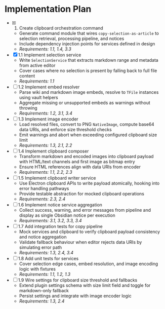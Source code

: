 # Implementation Plan

- [x] 1. Create clipboard orchestration command
  - Generate command module that wires `copy-selection-as-article` to selection retrieval, processing pipeline, and notices
  - Include dependency injection points for services defined in design
  - _Requirements: 1.1, 1.4, 3.3_
- [x] 1.1 Implement selection service
  - Write `SelectionService` that extracts markdown range and metadata from active editor
  - Cover cases where no selection is present by falling back to full file content
  - _Requirements: 1.1_
- [ ] 1.2 Implement embed resolver
  - Parse wiki and markdown image embeds, resolve to `TFile` instances using vault helpers
  - Aggregate missing or unsupported embeds as warnings without throwing
  - _Requirements: 1.2, 3.1, 3.4_
- [ ] 1.3 Implement image encoder
  - Load resolved files, convert to PNG `NativeImage`, compute base64 data URIs, and enforce size threshold checks
  - Emit warnings and abort when exceeding configured clipboard size limit
  - _Requirements: 1.3, 2.1, 2.2_
- [ ] 1.4 Implement clipboard composer
  - Transform markdown and encoded images into clipboard payload with HTML/text channels and first image as bitmap entry
  - Ensure HTML references align with data URIs from encoder
  - _Requirements: 1.1, 2.2, 2.3_
- [ ] 1.5 Implement clipboard writer service
  - Use Electron clipboard APIs to write payload atomically, hooking into error handling pathways
  - Provide testable abstraction for mocked clipboard operations
  - _Requirements: 2.3, 2.4_
- [ ] 1.6 Implement notice service aggregation
  - Collect success, warning, and error messages from pipeline and display as single Obsidian notice per execution
  - _Requirements: 3.1, 3.2, 3.3, 3.4_
- [ ] 1.7 Add integration tests for copy pipeline
  - Mock services and clipboard to verify clipboard payload consistency and notice aggregation
  - Validate fallback behaviour when editor rejects data URIs by simulating error path
  - _Requirements: 1.3, 2.4, 3.4_
- [ ] 1.8 Add unit tests for services
  - Cover selection edge cases, embed resolution, and image encoding logic with fixtures
  - _Requirements: 1.1, 1.2, 1.3_
- [ ] 1.9 Wire settings for clipboard size threshold and fallbacks
  - Extend plugin settings schema with size limit field and toggle for markdown-only fallback
  - Persist settings and integrate with image encoder logic
  - _Requirements: 1.3, 2.4_